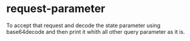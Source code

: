 # request-parameter
To accept that request and decode the state parameter using base64decode and then print it whith all other query parameter as it is.

